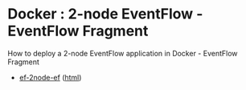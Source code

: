 # Docker : 2-node EventFlow - EventFlow Fragment

How to deploy a 2-node EventFlow application in Docker - EventFlow Fragment

* [ef-2node-ef](src/site/markdown/index.md) ([html](https://plord12.github.io/samples/10.4.1/docker/ef-2node/ef-2node-ef/))

